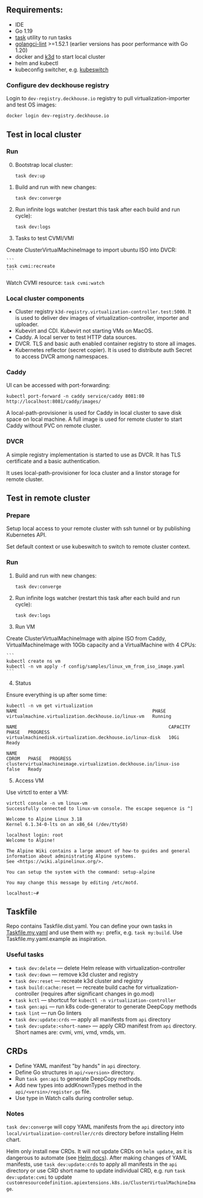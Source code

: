 ## Requirements:
- IDE
- Go 1.19
- [task](https://taskfile.dev/) utility to run tasks
- [golangci-lint](https://golangci-lint.run/usage/install/) >=1.52.1 (earlier versions has poor performance with Go 1.20)
- docker and [k3d](https://k3d.io/) to start local cluster
- helm and kubectl
- kubeconfig switcher, e.g. [kubeswitch](https://github.com/danielfoehrKn/kubeswitch)

### Configure dev deckhouse registry

Login to `dev-registry.deckhouse.io` registry to pull virtualization-importer and test OS images:

```
docker login dev-registry.deckhouse.io
```

## Test in local cluster

### Run

0. Bootstrap local cluster:

    ```
    task dev:up
    ```

1. Build and run with new changes:

    ```
    task dev:converge
    ```

2. Run infinite logs watcher (restart this task after each build and run cycle):

    ```
    task dev:logs
    ```

3. Tasks to test CVMI/VMI

Create ClusterVirtualMachineImage to import ubuntu ISO into DVCR:

    ```
    task cvmi:recreate
    ```

Watch CVMI resource:
    ```
    task cvmi:watch
    ```


### Local cluster components

- Cluster registry `k3d-registry.virtualization-controller.test:5000`. It is used to deliver dev images of virtualization-controller, importer and uploader.
- Kubevirt and CDI. Kubevirt not starting VMs on MacOS.
- Caddy. A local server to test HTTP data sources.
- DVCR. TLS and basic auth enabled container registry to store all images.
- Kubernetes reflector (secret copier). It is used to distribute auth Secret to access DVCR among namespaces.

### Caddy
 
UI can be accessed with port-forwarding:

```
kubectl port-forward -n caddy service/caddy 8081:80
http://localhost:8081/caddy/images/
```

A local-path-provisioner is used for Caddy in local cluster to save disk space on local machine.
A full image is used for remote cluster to start Caddy without PVC on remote cluster.

### DVCR

A simple registry implementation is started to use as DVCR. It has TLS certificate and a basic authentication.

It uses local-path-provisioner for loca cluster and a linstor storage for remote cluster.

## Test in remote cluster

### Prepare

Setup local access to your remote cluster with ssh tunnel or by publishing Kubernetes API.

Set default context or use kubeswitch to switch to remote cluster context.

### Run

1. Build and run with new changes:

    ```
    task dev:converge
    ```

2. Run infinite logs watcher (restart this task after each build and run cycle):

    ```
    task dev:logs
    ```

3. Run VM

Create ClusterVirtualMachineImage with alpine ISO from Caddy, VirtualMachineImage with 10Gb capacity and a VirtualMachine with 4 CPUs:

    ```
    kubectl create ns vm
    kubectl -n vm apply -f config/samples/linux_vm_from_iso_image.yaml
    ```

4. Status

Ensure everything is up after some time:

```
kubectl -n vm get virtualization
NAME                                                  PHASE
virtualmachine.virtualization.deckhouse.io/linux-vm   Running

NAME                                                        CAPACITY   PHASE   PROGRESS
virtualmachinedisk.virtualization.deckhouse.io/linux-disk   10Gi       Ready

NAME                                                               CDROM   PHASE   PROGRESS
clustervirtualmachineimage.virtualization.deckhouse.io/linux-iso   false   Ready
```

5. Access VM

Use virtctl to enter a VM:

```
virtctl console -n vm linux-vm
Successfully connected to linux-vm console. The escape sequence is ^]

Welcome to Alpine Linux 3.18
Kernel 6.1.34-0-lts on an x86_64 (/dev/ttyS0)

localhost login: root
Welcome to Alpine!

The Alpine Wiki contains a large amount of how-to guides and general
information about administrating Alpine systems.
See <https://wiki.alpinelinux.org/>.

You can setup the system with the command: setup-alpine

You may change this message by editing /etc/motd.

localhost:~# 
```

## Taskfile

Repo contains Taskfile.dist.yaml. You can define your own tasks in [Taskfile.my.yaml](https://taskfile.dev/usage/#supported-file-names) and use them with `my:` prefix, e.g. `task my:build`. Use Taskfile.my.yaml.example as inspiration.

### Useful tasks

- `task dev:delete` — delete Helm release with virtualization-controller
- `task dev:down` — remove k3d cluster and registry
- `task dev:reset` — recreate k3d cluster and registry
- `task build:cache:reset` — recreate build cache for virtualization-controller (requires after significant changes in go.mod)
- `task kctl` — shortcut for `kubectl -n virtualization-controller`
- `task gen:api` — run k8s code-generator to generate DeepCopy methods
- `task lint` — run Go linters
- `task dev:update:crds` — apply all manifests from `api` directory
- `task dev:update:<short-name>` — apply CRD manifest from `api` directory. Short names are: cvmi, vmi, vmd, vmds, vm.


## CRDs

- Define YAML manifest "by hands" in `api` directory.
- Define Go structures in `api/<version>` directory.
- Run `task gen:api` to generate DeepCopy methods.
- Add new types into addKnownTypes method in the `api/<versin>/register.go` file.
- Use type in Watch calls during controller setup.

### Notes

`task dev:converge` will copy YAML manifests from the `api` directory into `local/virtualization-controller/crds` directory before installing Helm chart.

Helm only install new CRDs. It will not update CRDs on `helm update`, as it is dangerous to automate (see [Helm docs](https://helm.sh/docs/chart_best_practices/custom_resource_definitions/#some-caveats-and-explanations)). After making changes of YAML manifests, use `task dev:update:crds` to apply all manifests in the `api` directory or use CRD short name to update individual CRD, e.g. run `task dev:update:cvmi` to update `customresourcedefinition.apiextensions.k8s.io/ClusterVirtualMachineImage`.
